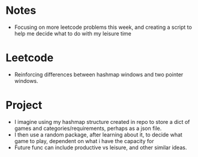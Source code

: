 # Notes
- Focusing on more leetcode problems this week, and creating a script to help me decide what to do with my leisure time

# Leetcode
- Reinforcing differences between hashmap windows and two pointer windows.


# Project
- I imagine using my hashmap structure created in repo to store a dict of games and categories/requirements, perhaps as a json file.
- I then use a random package, after learning about it, to decide what game to play, dependent on what i have the capacity for
- Future func can include productive vs leisure, and other similar ideas.  